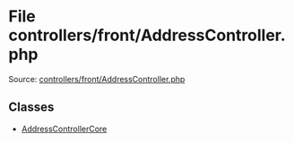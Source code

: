 File controllers/front/AddressController.php
=========

Source: [controllers/front/AddressController.php](https://github.com/PrestaShop/PrestaShop/blob/1.5.5.0/controllers/front/AddressController.php)


Classes
-------

* [AddressControllerCore](class.AddressControllerCore.md)

